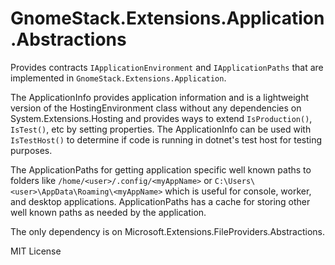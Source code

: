 # GnomeStack.Extensions.Application.Abstractions

Provides contracts `IApplicationEnvironment` and `IApplicationPaths`
that are implemented in `GnomeStack.Extensions.Application`.


The ApplicationInfo provides application information and is a lightweight version of
the HostingEnvironment class without any dependencies on System.Extensions.Hosting and
provides ways to extend `IsProduction()`, `IsTest()`, etc by setting properties.  The ApplicationInfo
can be used with `IsTestHost()` to determine if code is running in dotnet's test host for
testing purposes.

The ApplicationPaths for getting application specific well known paths to folders like
`/home/<user>/.config/<myAppName>` or `C:\Users\<user>\AppData\Roaming\<myAppName>` which 
is useful for console, worker, and desktop applications.  ApplicationPaths has a cache
for storing other well known paths as needed by the application.

The only dependency is on Microsoft.Extensions.FileProviders.Abstractions.

MIT License
